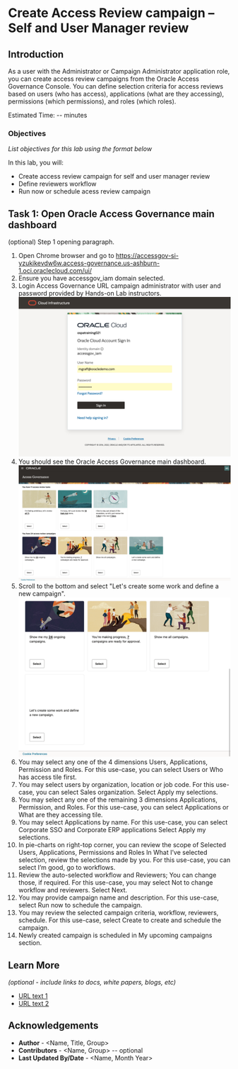 # Create Access Review campaign – Self and User Manager review

## Introduction

As a user with the Administrator or Campaign Administrator application role, you can create access review campaigns from the Oracle Access Governance Console. You can define selection criteria for access reviews based on users (who has access), applications (what are they accessing), permissions (which permissions), and roles (which roles).

Estimated Time: -- minutes

### Objectives

*List objectives for this lab using the format below*

In this lab, you will:
* Create access review campaign for self and user manager review
* Define reviewers workflow
* Run now or schedule acess review campaign


## Task 1: Open Oracle Access Governance main dashboard

(optional) Step 1 opening paragraph.

1. Open Chrome browser and go to https://accessgov-si-yzukikevdw6w.access-governance.us-ashburn-1.oci.oraclecloud.com/ui/
2. Ensure you have accessgov_iam domain selected.
3. Login Access Governance URL campaign administrator with user and password provided by Hands-on Lab instructors.
	![Image alt text](images/LiveLabs-AG-1-logon.png)
4. You should see the Oracle Access Governance main dashboard.
  ![Image alt text](images/LiveLabs-AG-2-homepage.png)
5. Scroll to the bottom and select "Let's create some work and define a new campaign".
  ![Image alt text](images/LiveLabs-AG-3-createcampaign.png)
6. You may select any one of the 4 dimensions Users, Applications, Permission and Roles. For this use-case, you can select Users or Who has access tile first. 
7. You may select users by organization, location or job code. For this use-case, you can select Sales organization. Select Apply my selections.
8. You may select any one of the remaining 3 dimensions Applications, Permission, and Roles. For this use-case, you can select Applications or What are they accessing tile.
9. You may select Applications by name. For this use-case, you can select Corporate SSO and Corporate ERP applications Select Apply my selections.
10. In pie-charts on right-top corner, you can review the scope of Selected Users, Applications, Permissions and Roles In What I’ve selected selection, review the selections made by you. For this use-case, you can select I’m good, go to workflows.
11. Review the auto-selected workflow and Reviewers; You can change those, if required. For this use-case, you may select Not to change workflow and reviewers. Select Next.
12. You may provide campaign name and description. For this use-case, select Run now to schedule the campaign.
13. You may review the selected campaign criteria, workflow, reviewers, schedule. For this use-case, select Create to create and schedule the campaign.
14. Newly created campaign is scheduled in My upcoming campaigns section.

## Learn More

*(optional - include links to docs, white papers, blogs, etc)*

* [URL text 1](http://docs.oracle.com)
* [URL text 2](http://docs.oracle.com)

## Acknowledgements
* **Author** - <Name, Title, Group>
* **Contributors** -  <Name, Group> -- optional
* **Last Updated By/Date** - <Name, Month Year>
